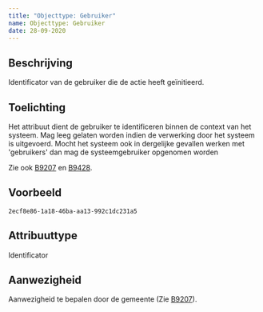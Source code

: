 ```yaml
---
title: "Objecttype: Gebruiker"
name: Objecttype: Gebruiker
date: 28-09-2020
---
```


## Beschrijving
Identificator van de gebruiker die de actie heeft geïnitieerd.

## Toelichting
Het attribuut dient de gebruiker te identificeren binnen de context van het systeem.
Mag leeg gelaten worden indien de verwerking door het systeem is uitgevoerd. Mocht het systeem ook in dergelijke gevallen werken met 'gebruikers' dan mag de systeemgebruiker opgenomen worden

Zie ook [B9207](../../../achtergronddocumentatie/ontwerp/artefacten/9207.md) en [B9428](../../../achtergronddocumentatie/ontwerp/artefacten/9428.md).

## Voorbeeld
`2ecf8e86-1a18-46ba-aa13-992c1dc231a5`

## Attribuuttype
Identificator

## Aanwezigheid
Aanwezigheid te bepalen door de gemeente (Zie [B9207](../../../achtergronddocumentatie/ontwerp/artefacten/9207.md)).
